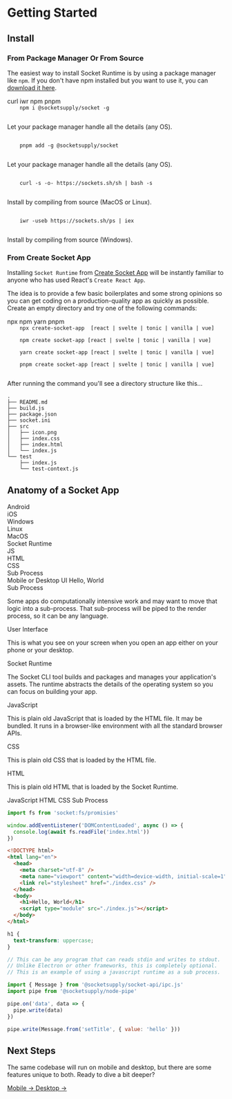 # Getting Started

## Install

### From Package Manager Or From Source

The easiest way to install Socket Runtime is by using a package manager like `npm`.
If you don't have npm installed but you want to use it, you can [download it here][0].

<tonic-tabs selected="tab-npm" id="get-started">
  <tonic-tab id="tab-nix" for="panel-nix">curl</tonic-tab>
  <tonic-tab id="tab-win" for="panel-win">iwr</tonic-tab>
  <tonic-tab id="tab-npm" for="panel-npm">npm</tonic-tab>
  <tonic-tab id="tab-pnpm" for="panel-pnpm">pnpm</tonic-tab>
</tonic-tabs>

<tonic-tab-panel id="panel-npm">
  <code>
    npm i @socketsupply/socket -g
  </code>
  <p>Let your package manager handle all the details (any OS).</p>
</tonic-tab-panel>

<tonic-tab-panel id="panel-pnpm">
  <code>
    pnpm add -g @socketsupply/socket
  </code>
  <p>Let your package manager handle all the details (any OS).</p>
</tonic-tab-panel>

<tonic-tab-panel id="panel-nix">
  <code>
    curl -s -o- https://sockets.sh/sh | bash -s
  </code>
  <p>Install by compiling from source (MacOS or Linux).</p>
</tonic-tab-panel>

<tonic-tab-panel id="panel-win">
  <code>
    iwr -useb https://sockets.sh/ps | iex
  </code>
  <p>Install by compiling from source (Windows).</p>
</tonic-tab-panel>


### From Create Socket App

Installing `Socket Runtime` from [Create Socket App](https://github.com/socketsupply/create-socket-app)
will be instantly familiar to anyone who has used React's `Create React App`. 

The idea is to provide a few basic boilerplates and some strong opinions so
you can get coding on a production-quality app as quickly as possible.
Create an empty directory and try one of the following commands:

<tonic-tabs selected="tab-csa-npx" id="get-csa">
  <tonic-tab id="tab-csa-npx" for="panel-csa-npx">npx</tonic-tab>
  <tonic-tab id="tab-csa-npm" for="panel-csa-npm">npm</tonic-tab>
  <tonic-tab id="tab-csa-yarn" for="panel-csa-yarn">yarn</tonic-tab>
  <tonic-tab id="tab-csa-pnpm" for="panel-csa-pnpm">pnpm</tonic-tab>
</tonic-tabs>

<tonic-tab-panel id="panel-csa-npx">
  <code>
    npx create-socket-app  [react | svelte | tonic | vanilla | vue]
  </code>
</tonic-tab-panel>

<tonic-tab-panel id="panel-csa-npm">
  <code>
    npm create socket-app [react | svelte | tonic | vanilla | vue]
  </code>
</tonic-tab-panel>

<tonic-tab-panel id="panel-csa-yarn">
  <code>
    yarn create socket-app [react | svelte | tonic | vanilla | vue]
  </code>
</tonic-tab-panel>

<tonic-tab-panel id="panel-csa-pnpm">
  <code>
    pnpm create socket-app [react | svelte | tonic | vanilla | vue]
  </code>
</tonic-tab-panel>

After running the command you'll see a directory structure like this...

```
.
├── README.md
├── build.js
├── package.json
├── socket.ini
├── src
│   ├── icon.png
│   ├── index.css
│   ├── index.html
│   └── index.js
└── test
    ├── index.js
    └── test-context.js
```

## Anatomy of a Socket App

<div id="anatomy">
  <div class="isometric">
    <div data-id="os">
      <div class="os" data-id="android"><span>Android</span></div>
      <div class="os" data-id="ios"><span>iOS</span></div>
      <div class="os" data-id="win"><span>Windows</span></div>
      <div class="os" data-id="linux"><span>Linux</span></div>
      <div class="os" data-id="mac"><span>MacOS</span></div>
    </div>
    <div data-id="socket"><span>Socket Runtime</span></div>
    <div data-id="stack">
      <div data-id="js"><span>JS</span></div>
      <div data-id="html"><span>HTML</span></div>
      <div data-id="css"><span>CSS</span></div>
      <div data-id="subprocess"><span>Sub Process</span></div>
    </div>
    <div data-id="ui">
      Mobile or Desktop UI
      <span>Hello, World</span>
    </div>
  </div>
  <div class="content">
   <div data-content="subprocess">
     <label>Sub Process</label>
     <p>Some apps do computationally intensive work and may want to move that logic into a sub-process. That sub-process will be piped to the render process, so it can be any language.</p>
   </div>
   <div data-content="ui">
     <label>User Interface</label>
     <p>This is what you see on your screen when you open an app either on your phone or your desktop.</p>
   </div>
   <div data-content="socket">
     <label>Socket Runtime</label>
     <p>The Socket CLI tool builds and packages and manages your application's assets. The runtime abstracts the details of the operating system so you can focus on building your app.</p>
   </div>
   <div data-content="js">
     <label>JavaScript</label>
     <p>This is plain old JavaScript that is loaded by the HTML file. It may be bundled. It runs in a browser-like environment with all the standard browser APIs.</p>
   </div>
   <div data-content="css">
     <label>CSS</label>
     <p>This is plain old CSS that is loaded by the HTML file.</p>
   </div>
   <div data-content="html">
     <label>HTML</label>
     <p>This is plain old HTML that is loaded by the Socket Runtime.</p>
   </div>
 </div>
</div>

<tonic-tabs selected="tab-js-01" id="code-01">
  <tonic-tab id="tab-js-01" for="panel-js-01">JavaScript</tonic-tab>
  <tonic-tab id="tab-html-01" for="panel-html-01">HTML</tonic-tab>
  <tonic-tab id="tab-css-01" for="panel-css-01">CSS</tonic-tab>
  <tonic-tab id="tab-sp-01" for="panel-sp-01">Sub Process</tonic-tab>
</tonic-tabs>

<tonic-tab-panel id="panel-js-01">

```js
import fs from 'socket:fs/promisies'

window.addEventListener('DOMContentLoaded', async () => {
  console.log(await fs.readFile('index.html'))
})
```

</tonic-tab-panel>

<tonic-tab-panel id="panel-html-01">

```html
<!DOCTYPE html>
<html lang="en">
  <head>
    <meta charset="utf-8" />
    <meta name="viewport" content="width=device-width, initial-scale=1" />
    <link rel="stylesheet" href="./index.css" />
  </head>
  <body>
    <h1>Hello, World</h1>
    <script type="module" src="./index.js"></script>
  </body>
</html>
```

</tonic-tab-panel>

<tonic-tab-panel id="panel-css-01">

```css
h1 {
  text-transform: uppercase;
}
```

</tonic-tab-panel>

<tonic-tab-panel id="panel-sp-01">

```js
// This can be any program that can reads stdin and writes to stdout.
// Unlike Electron or other frameworks, this is completely optional.
// This is an example of using a javascript runtime as a sub process.

import { Message } from '@socketsupply/socket-api/ipc.js'
import pipe from '@socketsupply/node-pipe'

pipe.on('data', data => {
  pipe.write(data)
})

pipe.write(Message.from('setTitle', { value: 'hello' }))
```

</tonic-tab-panel>

## Next Steps

The same codebase will run on mobile and desktop, but there are some features
unique to both. Ready to dive a bit deeper?

<a href="#mobile-guide" class="cyoa mobile">
  Mobile &rarr;
</a>

<a href="#desktop-guide" class="cyoa desktop">
  Desktop &rarr;
</a>

[0]:https://nodejs.org/
